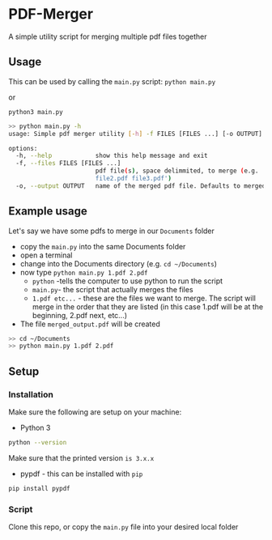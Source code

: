 # PDF-Merger
A simple utility script for merging multiple pdf files together

## Usage
This can be used by calling the `main.py` script:
`python main.py`

or

`python3 main.py`

```sh
>> python main.py -h
usage: Simple pdf merger utility [-h] -f FILES [FILES ...] [-o OUTPUT]

options:
  -h, --help            show this help message and exit
  -f, --files FILES [FILES ...]
                        pdf file(s), space delimmited, to merge (e.g. '-f file1.pdf
                        file2.pdf file3.pdf')
  -o, --output OUTPUT   name of the merged pdf file. Defaults to merged_output.pdf
```

## Example usage
Let's say we have some pdfs to merge in our `Documents` folder
- copy the `main.py` into the same Documents folder
- open a terminal
- change into the Documents directory (e.g. `cd ~/Documents`)
- now type `python main.py 1.pdf 2.pdf`
  - `python` -tells the computer to use python to run the script
  - `main.py`- the script that actually merges the files
  - `1.pdf etc...` - these are the files we want to merge. The script will merge in the order that they are listed (in this case 1.pdf will be at the beginning, 2.pdf next, etc...)
- The file `merged_output.pdf` will be created

```sh
>> cd ~/Documents
>> python main.py 1.pdf 2.pdf
```

## Setup
### Installation
Make sure the following are setup on your machine:
- Python 3
```sh
python --version
```
Make sure that the printed version `is 3.x.x`
- pypdf - this can be installed with `pip`
```sh
pip install pypdf
```
### Script
Clone this repo, or copy the `main.py` file into your desired local folder
